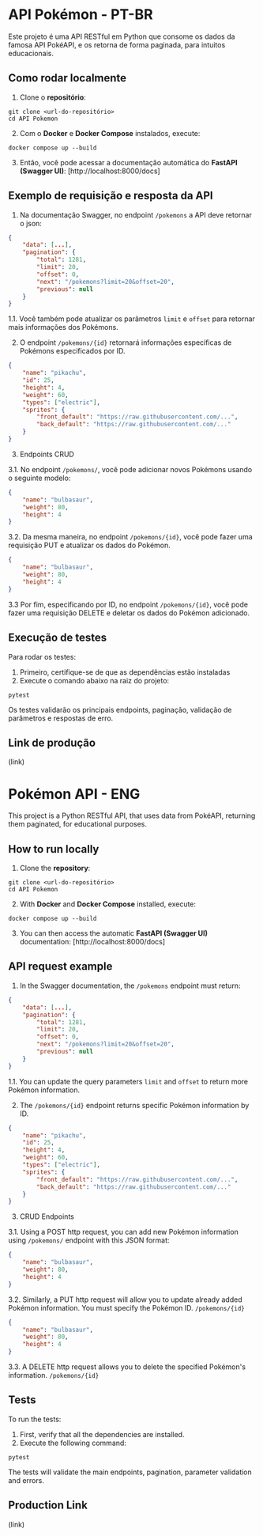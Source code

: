 # API Pokémon - PT-BR 
Este projeto é uma API RESTful em Python que consome os dados da famosa API PokéAPI, e os retorna de forma paginada, para intuitos educacionais.

## Como rodar localmente

1. Clone o **repositório**:
```
git clone <url-do-repositório>
cd API Pokemon
```

2. Com o **Docker** e **Docker Compose** instalados, execute:
```
docker compose up --build
```

3. Então, você pode acessar a documentação automática do **FastAPI (Swagger UI)**:
[http://localhost:8000/docs]

## Exemplo de requisição e resposta da API

1. Na documentação Swagger, no endpoint `/pokemons` a API deve retornar o json:

```json
{
    "data": [...],
    "pagination": {
        "total": 1281,
        "limit": 20,
        "offset": 0,
        "next": "/pokemons?limit=20&offset=20",
        "previous": null    
    }
}
```
1.1. Você também pode atualizar os parâmetros `limit` e `offset` para retornar mais informações dos Pokémons. 



2. O endpoint `/pokemons/{id}` retornará informações específicas de Pokémons especificados por ID.
```json
{
    "name": "pikachu",
    "id": 25,
    "height": 4,
    "weight": 60,
    "types": ["electric"],
    "sprites": {
        "front_default": "https://raw.githubusercontent.com/...",
        "back_default": "https://raw.githubusercontent.com/..."
    } 
}
```
3. Endpoints CRUD

3.1. No endpoint `/pokemons/`, você pode adicionar novos Pokémons usando o seguinte modelo:
```json
{
	"name": "bulbasaur",
	"weight": 80,
	"height": 4
}
```

3.2. Da mesma maneira, no endpoint `/pokemons/{id}`, você pode fazer uma requisição PUT e atualizar os dados do Pokémon.
```json
{
	"name": "bulbasaur",
	"weight": 80,
	"height": 4
}
```
3.3 Por fim, especificando por ID, no endpoint `/pokemons/{id}`, você pode fazer uma requisição DELETE e deletar os dados do Pokémon adicionado.

## Execução de testes

Para rodar os testes:

1. Primeiro, certifique-se de que as dependências estão instaladas 
2. Execute o comando abaixo na raiz do projeto:

```
pytest
```

Os testes validarão os principais endpoints, paginação, validação de parâmetros e respostas de erro.

## Link de produção

(link)

# Pokémon API - ENG

This project is a Python RESTful API, that uses data from PokéAPI, returning them paginated, for educational purposes.

## How to run locally

1. Clone the **repository**:
```
git clone <url-do-repositório>
cd API Pokemon
```

2. With **Docker** and **Docker Compose** installed, execute:
```
docker compose up --build
```

3. You can then access the automatic **FastAPI (Swagger UI)** documentation:
[http://localhost:8000/docs]

## API request example

1. In the Swagger documentation, the `/pokemons` endpoint must return: 

```json
{
    "data": [...],
    "pagination": {
        "total": 1281,
        "limit": 20,
        "offset": 0,
        "next": "/pokemons?limit=20&offset=20",
        "previous": null    
    }
}
```
1.1. You can update the query parameters `limit` and `offset` to return more Pokémon information.


2. The `/pokemons/{id}` endpoint returns specific Pokémon information by ID.
```json
{
    "name": "pikachu",
    "id": 25,
    "height": 4,
    "weight": 60,
    "types": ["electric"],
    "sprites": {
        "front_default": "https://raw.githubusercontent.com/...",
        "back_default": "https://raw.githubusercontent.com/..."
    } 
}
```
3. CRUD Endpoints

3.1. Using a POST http request, you can add new Pokémon information using `/pokemons/` endpoint with this JSON format:

```json
{
	"name": "bulbasaur",
	"weight": 80,
	"height": 4
}
```

3.2. Similarly, a PUT http request will allow you to update already added Pokémon information. You must specify the Pokémon ID. `/pokemons/{id}`

```json
{
	"name": "bulbasaur",
	"weight": 80,
	"height": 4
}
```

3.3. A DELETE http request allows you to delete the specified Pokémon's information. `/pokemons/{id}`


## Tests

To run the tests:

1. First, verify that all the dependencies are installed.
2. Execute the following command:

```
pytest
```

The tests will validate the main endpoints, pagination, parameter validation and errors.

## Production Link

(link)



